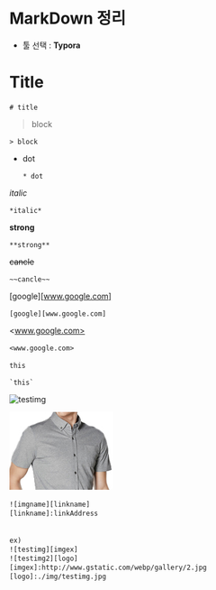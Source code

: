 # MarkDown 정리

* 툴 선택 : **Typora**



# Title

```text
# title
```



> block

```text
> block
```



* dot

  ```text
  * dot
  ```



*italic*

```text
*italic*
```



**strong**

``` text
**strong**
```



~~cancle~~

```text
~~cancle~~
```



[google][www.google.com]

```text
[google][www.google.com]
```



<www.google.com>

```text
<www.google.com>
```



`this` 

```text
`this`
```



![testimg][imgex]

![testimg2][logo]



[logo]: ./img/testimg.jpg
[imgex]: http://www.gstatic.com/webp/gallery/2.jpg

```text
![imgname][linkname]
[linkname]:linkAddress


ex)
![testimg][imgex]
![testimg2][logo]
[imgex]:http://www.gstatic.com/webp/gallery/2.jpg
[logo]:./img/testimg.jpg
```

